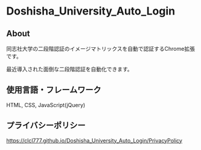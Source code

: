 # Doshisha_University_Auto_Login

## About
同志社大学の二段階認証のイメージマトリックスを自動で認証するChrome拡張です。

最近導入された面倒な二段階認証を自動化できます。

## 使用言語・フレームワーク
HTML, CSS, JavaScript(jQuery)

## プライバシーポリシー
https://clcl777.github.io/Doshisha_University_Auto_Login/PrivacyPolicy
